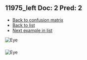 ## 11975_left Doc: 2 Pred: 2
- [Back to confusion matrix](https://github.com/juliandewit/kaggle_retinopathy/blob/master/matrix.md)
- [Back to list](https://github.com/juliandewit/kaggle_retinopathy/blob/master/lists/22/list.md)
- [Next example in list](https://github.com/juliandewit/kaggle_retinopathy/blob/master/lists/22/11/11983_right.md)

![Eye](https://retinopaty.blob.core.windows.net/size1024/11975_left_2.jpeg)

### 

![Eye]()

